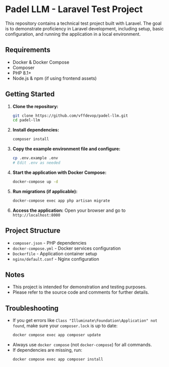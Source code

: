 # Padel LLM - Laravel Test Project

This repository contains a technical test project built with Laravel. The goal is to demonstrate proficiency in Laravel development, including setup, basic configuration, and running the application in a local environment.

## Requirements

- Docker & Docker Compose
- Composer
- PHP 8.1+
- Node.js & npm (if using frontend assets)

## Getting Started

1. **Clone the repository:**
	```bash
	git clone https://github.com/vffdevop/padel-llm.git
	cd padel-llm
	```

2. **Install dependencies:**
	```bash
	composer install
	```

3. **Copy the example environment file and configure:**
	```bash
	cp .env.example .env
	# Edit .env as needed
	```

4. **Start the application with Docker Compose:**
	```bash
	docker-compose up -d
	```

5. **Run migrations (if applicable):**
	```bash
	docker-compose exec app php artisan migrate
	```

6. **Access the application:**
	Open your browser and go to `http://localhost:8000`

## Project Structure

- `composer.json` - PHP dependencies
- `docker-compose.yml` - Docker services configuration
- `Dockerfile` - Application container setup
- `nginx/default.conf` - Nginx configuration


## Notes

- This project is intended for demonstration and testing purposes.
- Please refer to the source code and comments for further details.

## Troubleshooting

- If you get errors like `Class "Illuminate\Foundation\Application" not found`, make sure your `composer.lock` is up to date:
	```sh
	docker compose exec app composer update
	```
- Always use `docker compose` (not `docker-compose`) for all commands.
- If dependencies are missing, run:
	```sh
	docker compose exec app composer install
	```

